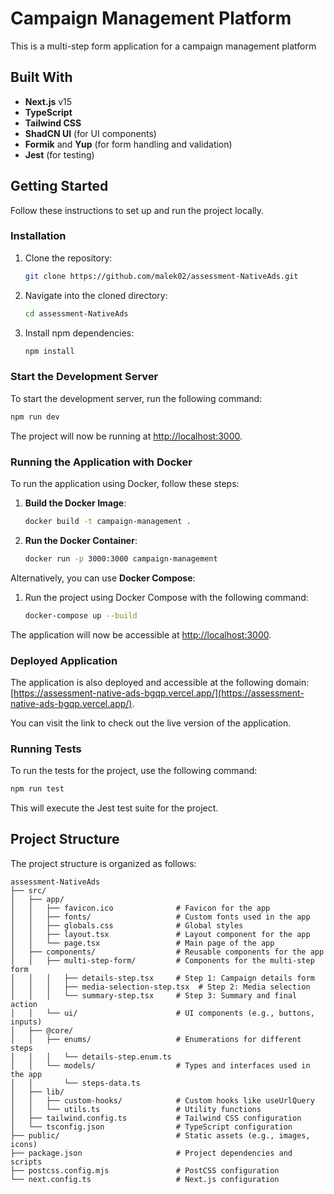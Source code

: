 
# Campaign Management Platform

This is a multi-step form application for a campaign management platform 

## Built With

- **Next.js** v15
- **TypeScript**
- **Tailwind CSS**
- **ShadCN UI** (for UI components)
- **Formik** and **Yup** (for form handling and validation)
- **Jest** (for testing)

## Getting Started

Follow these instructions to set up and run the project locally.

### Installation

1. Clone the repository:

    ```bash
    git clone https://github.com/malek02/assessment-NativeAds.git
    ```

2. Navigate into the cloned directory:

    ```bash
    cd assessment-NativeAds
    ```

3. Install npm dependencies:

    ```bash
    npm install
    ```

### Start the Development Server

To start the development server, run the following command:

```bash
npm run dev
```

The project will now be running at [http://localhost:3000](http://localhost:3000).

### Running the Application with Docker

To run the application using Docker, follow these steps:

1. **Build the Docker Image**:

    ```bash
    docker build -t campaign-management .
    ```

2. **Run the Docker Container**:

    ```bash
    docker run -p 3000:3000 campaign-management
    ```

Alternatively, you can use **Docker Compose**:

1. Run the project using Docker Compose with the following command:

    ```bash
    docker-compose up --build
    ```

The application will now be accessible at [http://localhost:3000](http://localhost:3000).

### Deployed Application

The application is also deployed and accessible at the following domain:  
[https://assessment-native-ads-bgqp.vercel.app/](https://assessment-native-ads-bgqp.vercel.app/).

You can visit the link to check out the live version of the application.


### Running Tests

To run the tests for the project, use the following command:

```bash
npm run test
```

This will execute the Jest test suite for the project.

## Project Structure

The project structure is organized as follows:

```
assessment-NativeAds
├── src/
│   ├── app/
│   │   ├── favicon.ico              # Favicon for the app
│   │   ├── fonts/                   # Custom fonts used in the app
│   │   ├── globals.css              # Global styles
│   │   ├── layout.tsx               # Layout component for the app
│   │   └── page.tsx                 # Main page of the app
│   ├── components/                  # Reusable components for the app
│   │   ├── multi-step-form/         # Components for the multi-step form
│   │   │   ├── details-step.tsx     # Step 1: Campaign details form
│   │   │   ├── media-selection-step.tsx  # Step 2: Media selection
│   │   │   └── summary-step.tsx     # Step 3: Summary and final action
│   │   └── ui/                      # UI components (e.g., buttons, inputs)
│   ├── @core/
│   │   ├── enums/                   # Enumerations for different steps
│   │   │   └── details-step.enum.ts
│   │   └── models/                  # Types and interfaces used in the app
│   │       └── steps-data.ts
│   ├── lib/
│   │   ├── custom-hooks/            # Custom hooks like useUrlQuery
│   │   └── utils.ts                 # Utility functions
│   ├── tailwind.config.ts           # Tailwind CSS configuration
│   └── tsconfig.json                # TypeScript configuration
├── public/                          # Static assets (e.g., images, icons)
├── package.json                     # Project dependencies and scripts
├── postcss.config.mjs               # PostCSS configuration
└── next.config.ts                   # Next.js configuration
```